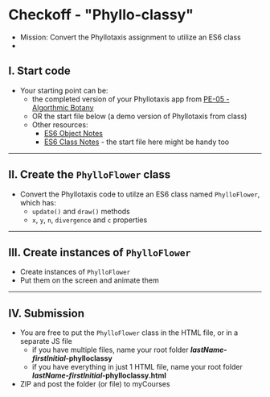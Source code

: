 # Checkoff - "Phyllo-classy"

- Mission: Convert the Phyllotaxis assignment to utilize an ES6 class
- 
## I. Start code
- Your starting point can be:
  - the completed version of your Phyllotaxis app from [PE-05 - Algorthmic Botany](../pe/pe-05.md)
  - OR the start file below (a demo version of Phyllotaxis from class)
  - Other resources:
    - [ES6 Object Notes](../notes/object-notes.md)
    - [ES6 Class Notes](../notes/es6-class-notes.md) - the start file here might be handy too

<hr>

## II. Create the `PhylloFlower` class

- Convert the Phyllotaxis code to utilze an ES6 class named `PhylloFlower`, which has:
  - `update()` and `draw()` methods
  - `x`, `y`, `n`, `divergence` and `c` properties

<hr>

## III. Create instances of `PhylloFlower`

- Create instances of `PhylloFlower`
- Put them on the screen and animate them

<hr>

## IV. Submission

- You are free to put the `PhylloFlower` class in the HTML file, or in a separate JS file
  - if you have multiple files, name your root folder ***lastName-firstInitial*-phylloclassy**
  - if you have everything in just 1 HTML file, name your root folder ***lastName-firstInitial*-phylloclassy.html**
- ZIP and post the folder (or file) to myCourses

